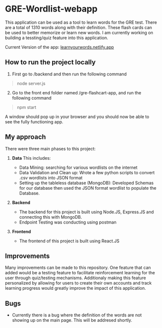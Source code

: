 # GRE-Wordlist-webapp
This application can be used as a tool to learn words for the GRE test. There are a total of 1310 words along with their definition. These flash cards can be used to better memorize or learn new words. I am currently working on building a tessting/quiz feature into this application. 

Current Version of the app: [learnyourwords.netlify.app](learnyourwords.netlify.app)

## How to run the project locally
1. First go to /backend and then run the following command
>node server.js
2. Go to the front end folder named /gre-flashcart-app, and run the following command
>npm start

A window should pop up in your browser and you should now be able to see the fully functioning app. 

## My approach
There were three main phases to this project:
1. **Data** 
    This includes:
    - Data Mining: searching for various wordlists on the internet
    - Data Validation and Clean up: Wrote a few python scripts to convert .csv wordlists into JSON format
    - Setting up the tableless database (MongoDB): Developed Schemas for our database then used the JSON format wordlist to populate the Database.

2. **Backend**
    - The backend for this project is built using Node.JS, Express.JS and connecting this with MongoDB. 
    - Endpoint Testing was conducting using postman

3. **Frontend**
    - The frontend of this project is built using React.JS

## Improvements
Many improvements can be made to this repository. One feature that can added would be a testing feature to facilitate reinforcement learning for the user through quiz/testing mechanisms. Additionaly making this feature personalized by allowing for users to create their own accounts and track learning progress would greatly improve the impact of this application. 

## Bugs
- Currently there is a bug where the definition of the words are not showing up on the main page. This will be addresed shortly. 


    

